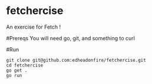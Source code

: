 # fetchercise
An exercise for Fetch ! 

#Prereqs 
You will need go, git, and something to curl 

#Run 

	git clone git@github.com:edheadonfire/fetchercise.git
	cd fetchercise
	go get . 
	go run 

